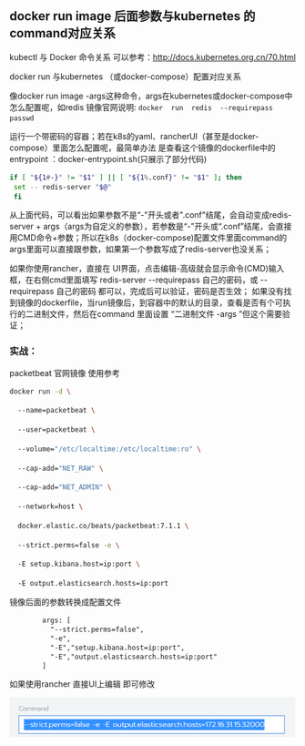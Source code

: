 ## docker run  image 后面参数与kubernetes 的command对应关系

kubectl 与 Docker 命令关系 可以参考：http://docs.kubernetes.org.cn/70.html

docker run 与kubernetes （或docker-compose）配置对应关系

  像docker run image -args这种命令，args在kubernetes或docker-compose中怎么配置呢，如redis 镜像官网说明: ```docker  run  redis  --requirepass  passwd```

  运行一个带密码的容器；若在k8s的yaml、rancherUI（甚至是docker-compose）里面怎么配置呢，最简单办法 是查看这个镜像的dockerfile中的entrypoint ：docker-entrypoint.sh(只展示了部分代码)

```bash
if [ "${1#-}" != "$1" ] || [ "${1%.conf}" != "$1" ]; then 
 set -- redis-server "$@" 
 fi 
```



  从上面代码，可以看出如果参数不是“-”开头或者".conf"结尾，会自动变成redis-server + args（args为自定义的参数），若参数是“-”开头或“.conf”结尾，会直接用CMD命令+参数；所以在k8s（docker-compose)配置文件里面command的args里面可以直接跟参数，如果第一个参数写成了redis-server也没关系；

   如果你使用rancher，直接在 UI界面，点击编辑-高级就会显示命令(CMD)输入框，在右侧cmd里面填写
redis-server --requirepass 自己的密码，或 --requirepass 自己的密码  都可以，完成后可以验证，密码是否生效；
   如果没有找到镜像的dockerfile，当run镜像后，到容器中的默认的目录，查看是否有个可执行的二进制文件，然后在command 里面设置   “二进制文件  -args   ”但这个需要验证；

### 实战：

packetbeat 官网镜像 使用参考



```bash
docker run -d \

  --name=packetbeat \

  --user=packetbeat \

  --volume="/etc/localtime:/etc/localtime:ro" \

  --cap-add="NET_RAW" \

  --cap-add="NET_ADMIN" \

  --network=host \

  docker.elastic.co/beats/packetbeat:7.1.1 \

  --strict.perms=false -e \

  -E setup.kibana.host=ip:port \

  -E output.elasticsearch.hosts=ip:port
```



镜像后面的参数转换成配置文件

            args: [
              "--strict.perms=false",
              "-e",
              "-E","setup.kibana.host=ip:port",
              "-E","output.elasticsearch.hosts=ip:port"
            ]
如果使用rancher  直接UI上编辑 即可修改

![command](clipboard.png)